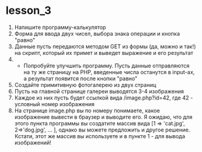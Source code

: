 # lesson_3
1. Напишите программу-калькулятор
  1. Форма для ввода двух чисел, выбора знака операции и кнопка "равно"
  2. Данные пусть передаются методом GET из формы (да, можно и так!) на скрипт, который их примет и выведет выражение и его результат
  3. * Попробуйте улучшить программу. Пусть данные отправляются на ту же страницу на PHP, введенные числа останутся в input-ах, а результат появится после кнопки "равно"
2. Создайте примитивную фотогалерею из двух страниц
  1. Пусть на главной странице галереи выводятся 3-4 изображения
  2. Каждое из них пусть будет ссылкой вида /image.php?id=42, где 42 - условный номер изображения
  3. На странице image.php вы по номеру понимаете, какое изображение вывести в браузер и выводите его. Я ожидаю, что для этого пункта программы вы создатите массив вида [1 => 'cat.jpg', 2=>'dog.jpg', ... ], однако вы можете предложить и другое решение. Кстати, этот же массив вы используете и в пункте 1 - для вывода изображений!
